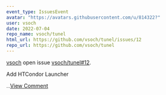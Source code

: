 ```yaml
---
event_type: IssuesEvent
avatar: "https://avatars.githubusercontent.com/u/814322?"
user: vsoch
date: 2022-07-04
repo_name: vsoch/tunel
html_url: https://github.com/vsoch/tunel/issues/12
repo_url: https://github.com/vsoch/tunel
---
```


<a href='https://github.com/vsoch' target='_blank'>vsoch</a> open issue <a href='https://github.com/vsoch/tunel/issues/12' target='_blank'>vsoch/tunel#12</a>.

<p>Add HTCondor Launcher</p><small>...</small><a href='https://github.com/vsoch/tunel/issues/12' target='_blank'>View Comment</a>